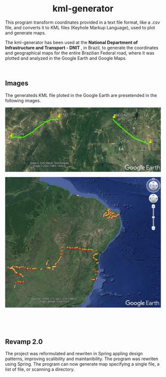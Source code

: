 <h1 align="center"> kml-generator </h1>

This program transform coordinates provided in a text file format, like a .csv file, and converts it to KML files (Keyhole Markup Language), used to plot and generate maps.

The kml-generator has been used at the <strong> National Department of Infrastructure and Transport - DNIT </strong>, in Brazil, to generate the coordinates and geographical maps for the entire Brazilian Federal road, where it was plotted and analyzed in the Google Earth and Google Maps.

<br>


## Images
The generateds KML file ploted in the Google Earth are presetended in the following images.
<div>

![readme-example](https://github.com/victordalosto/kml-generator/blob/main/example/assets/readme-example1.PNG?raw=true)

![readme-example](https://github.com/victordalosto/kml-generator/blob/main/example/assets/readme-example2.PNG?raw=true)

</div>
<br/><br/><br/>


## Revamp 2.0

The project was reformulated and rewriten in Spring appling design patterns, improving scalibility and maintanibility. The program was rewriten using Spring.
The program can now generate map specifying a single file, a list of file, or scanning a directory.


